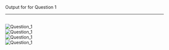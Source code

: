 Output for for Question 1 
<br/><hr/><br/>
<img src="https://i.imgur.com/0LZnIKr.png" alt="Question_1"/> <br />
<img src="https://i.imgur.com/B5D4oGc.png" alt="Question_1"/> <br />
<img src="https://i.imgur.com/SDkt9eN.png" alt="Question_1"/> <br />
<img src="https://i.imgur.com/dfkzjUg.png" alt="Question_1"/> <br />


